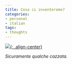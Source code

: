 ```yaml
---
title: Cosa ci inventeremo?
categories:
- personal
- italian
tags:
- thoughts
---
```

[![]({{site.url}}/assets/images/298270798_199b686ce4_b.jpg){: .align-center}]({{site.url}}/assets/images/298270798_199b686ce4_b.jpg)

_Sicuramente qualche cazzata._

